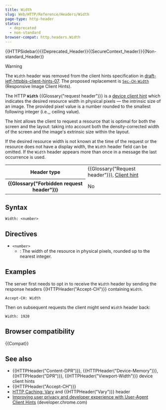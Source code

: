```yaml
---
title: Width
slug: Web/HTTP/Reference/Headers/Width
page-type: http-header
status:
  - deprecated
  - non-standard
browser-compat: http.headers.Width
---
```


{{HTTPSidebar}}{{Deprecated_Header}}{{SecureContext_header}}{{Non-standard_Header}}

> [!WARNING]
> The `Width` header was removed from the client hints specification in [draft-ietf-httpbis-client-hints-07](https://datatracker.ietf.org/doc/html/draft-ietf-httpbis-client-hints-07). The proposed replacement is [`Sec-CH-Width`](https://wicg.github.io/responsive-image-client-hints/#sec-ch-width) (Responsive Image Client Hints).

The HTTP **`Width`** {{Glossary("request header")}} is a [device client hint](/en-US/docs/Web/HTTP/Guides/Client_hints#device_client_hints) which indicates the desired resource width in physical pixels — the intrinsic size of an image. The provided pixel value is a number rounded to the smallest following integer (i.e.,, ceiling value).

The hint allows the client to request a resource that is optimal for both the screen and the layout: taking into account both the density-corrected width of the screen and the image's extrinsic size within the layout.

If the desired resource width is not known at the time of the request or the resource does not have a display width, the `Width` header field can be omitted.
If the `Width` header appears more than once in a message the last occurrence is used.

<table class="properties">
  <tbody>
    <tr>
      <th scope="row">Header type</th>
      <td>
        {{Glossary("Request header")}},
        <a href="/en-US/docs/Web/HTTP/Guides/Client_hints">Client hint</a>
      </td>
    </tr>
    <tr>
      <th scope="row">{{Glossary("Forbidden request header")}}</th>
      <td>No</td>
    </tr>
  </tbody>
</table>

## Syntax

```http
Width: <number>
```

## Directives

- `<number>`
  - : The width of the resource in physical pixels, rounded up to the nearest integer.

## Examples

The server first needs to opt in to receive the `Width` header by sending the response headers {{HTTPHeader("Accept-CH")}} containing `Width`.

```http
Accept-CH: Width
```

Then on subsequent requests the client might send `Width` header back:

```http
Width: 1920
```

## Browser compatibility

{{Compat}}

## See also

- {{HTTPHeader("Content-DPR")}}, {{HTTPHeader("Device-Memory")}}, {{HTTPHeader("DPR")}}, {{HTTPHeader("Viewport-Width")}} device client hints
- {{HTTPHeader("Accept-CH")}}
- [HTTP Caching: Vary](/en-US/docs/Web/HTTP/Guides/Caching#vary) and {{HTTPHeader("Vary")}} header
- [Improving user privacy and developer experience with User-Agent Client Hints](https://developer.chrome.com/docs/privacy-security/user-agent-client-hints) (developer.chrome.com)
